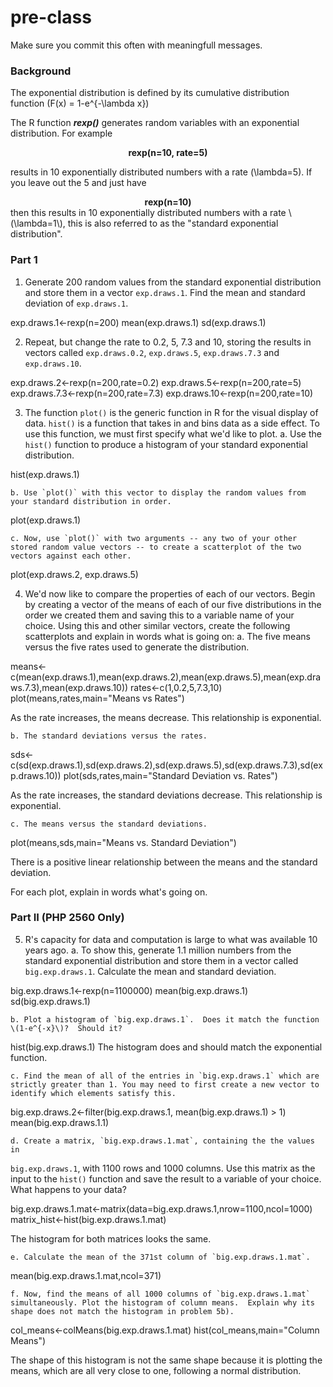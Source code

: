 # pre-class


Make sure you commit this often with meaningfull messages. 

### Background

The exponential distribution is defined by its cumulative distribution function
\(F(x) = 1-e^{-\lambda x}\)

The R function ***rexp()*** generates random variables with an exponential distribution. For example 
<center><strong>rexp(n=10, rate=5)</strong> </center>

results in 10 exponentially distributed numbers with a rate \(\lambda=5\). If you leave out the 5 and just have
<center><strong>rexp(n=10) </strong></center>
then this results in 10 exponentially distributed numbers with a rate \(\lambda=1\), this is also referred to as the "standard exponential distribution". 

### Part 1


1. Generate 200 random values from the standard exponential distribution and store them in a vector `exp.draws.1`.  Find the mean and standard deviation of `exp.draws.1`.

exp.draws.1<-rexp(n=200)
mean(exp.draws.1)
sd(exp.draws.1)

2. Repeat, but change the rate to 0.2, 5, 7.3 and 10, storing the results in vectors called  `exp.draws.0.2`,  `exp.draws.5`,  `exp.draws.7.3` and  `exp.draws.10`. 

exp.draws.2<-rexp(n=200,rate=0.2)
exp.draws.5<-rexp(n=200,rate=5)
exp.draws.7.3<-rexp(n=200,rate=7.3)
exp.draws.10<-rexp(n=200,rate=10)

3. The function `plot()` is the generic function in R for the visual display of data. `hist()` is a function that takes in and bins data as a side effect. To use this function, we must first specify what we'd like to plot.
    a. Use the `hist()` function to produce a histogram of your standard exponential distribution. 
    
hist(exp.draws.1)

    b. Use `plot()` with this vector to display the random values from your standard distribution in order.

plot(exp.draws.1)

    c. Now, use `plot()` with two arguments -- any two of your other stored random value vectors -- to create a scatterplot of the two vectors against each other.

plot(exp.draws.2, exp.draws.5)

4. We'd now like to compare the properties of each of our vectors. Begin by creating a vector of the means of each of our five distributions in the order we created them and saving this to a variable name of your choice. Using this and other similar vectors, create the following scatterplots and explain in words what is going on:
    a. The five means versus the five rates used to generate the distribution.
    
means<-c(mean(exp.draws.1),mean(exp.draws.2),mean(exp.draws.5),mean(exp.draws.7.3),mean(exp.draws.10))
rates<-c(1,0.2,5,7.3,10)
plot(means,rates,main="Means vs Rates")

As the rate increases, the means decrease. This relationship is exponential.

    b. The standard deviations versus the rates.
    
sds<-c(sd(exp.draws.1),sd(exp.draws.2),sd(exp.draws.5),sd(exp.draws.7.3),sd(exp.draws.10))
plot(sds,rates,main="Standard Deviation vs. Rates")

As the rate increases, the standard deviations decrease. This relationship is exponential.

    c. The means versus the standard deviations.

plot(means,sds,main="Means vs. Standard Deviation")

There is a positive linear relationship between the means and the standard deviation. 

For each plot, explain in words what's going on.

### Part II (PHP 2560 Only)


5. R's capacity for data and computation is large to what was available 10 years ago. 
    a. To show this, generate 1.1 million numbers from the standard exponential distribution and store them in a vector called `big.exp.draws.1`. Calculate the mean and standard deviation.

big.exp.draws.1<-rexp(n=1100000)
mean(big.exp.draws.1)
sd(big.exp.draws.1)
    
    b. Plot a histogram of `big.exp.draws.1`.  Does it match the function \(1-e^{-x}\)?  Should it? 
    
hist(big.exp.draws.1)
The histogram does and should match the exponential function. 

    c. Find the mean of all of the entries in `big.exp.draws.1` which are strictly greater than 1. You may need to first create a new vector to identify which elements satisfy this.

big.exp.draws.2<-filter(big.exp.draws.1, mean(big.exp.draws.1) > 1)
mean(big.exp.draws.1.1)

    d. Create a matrix, `big.exp.draws.1.mat`, containing the the values in 
`big.exp.draws.1`, with 1100 rows and 1000 columns. Use this matrix as the input to the `hist()` function and save the result to a variable of your choice. What happens to your data?

big.exp.draws.1.mat<-matrix(data=big.exp.draws.1,nrow=1100,ncol=1000)
matrix_hist<-hist(big.exp.draws.1.mat)

The histogram for both matrices looks the same. 

    e. Calculate the mean of the 371st column of `big.exp.draws.1.mat`.
    
mean(big.exp.draws.1.mat,ncol=371)

    f. Now, find the means of all 1000 columns of `big.exp.draws.1.mat` simultaneously. Plot the histogram of column means.  Explain why its shape does not match the histogram in problem 5b).
    
col_means<-colMeans(big.exp.draws.1.mat)
hist(col_means,main="Column Means")

The shape of this histogram is not the same shape because it is plotting the means, which are all very close to one, following a normal distribution. 
